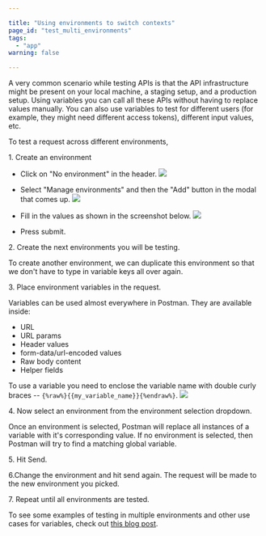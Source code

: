 ```yaml
---

title: "Using environments to switch contexts"
page_id: "test_multi_environments"
tags: 
  - "app"
warning: false

---
```


A very common scenario while testing APIs is that the API infrastructure might be present on your local machine, a staging setup, and a production setup. Using variables you can call all these APIs without having to replace values manually. You can also use variables to test for different users (for example, they might need different access tokens), different input values, etc.

To test a request across different environments,

1\. Create an environment

* Click on "No environment" in the header.
[![](https://www.postman.com/img/v1/docs/test_multi_environments/test_multi_environments_1.png)][0]

* Select "Manage environments" and then the "Add" button in the modal that comes up.
[![](https://www.postman.com/img/v1/docs/test_multi_environments/test_multi_environments_2.png)][1]

* Fill in the values as shown in the screenshot below.
[![](https://www.postman.com/img/v1/docs/test_multi_environments/test_multi_environments_3.png)][2]

* Press submit.

2\. Create the next environments you will be testing.

To create another environment, we can duplicate this environment so that we don't have to type in variable keys all over again.

3\. Place environment variables in the request.

Variables can be used almost everywhere in Postman. They are available inside:

* URL
* URL params
* Header values
* form-data/url-encoded values
* Raw body content
* Helper fields

To use a variable you need to enclose the variable name with double curly braces -- `{%raw%}{{my_variable_name}}{%endraw%}`.
[![](https://www.postman.com/img/v1/docs/test_multi_environments/test_multi_environments_4.png)][3]

4\. Now select an environment from the environment selection dropdown.

Once an environment is selected, Postman will replace all instances of a variable with it's corresponding value. If no environment is selected, then Postman will try to find a matching global variable.

5\. Hit Send.

6.Change the environment and hit send again. The request will be made to the new environment you picked.

7\. Repeat until all environments are tested.

To see some examples of testing in multiple environments and other use cases for variables, check out [this blog post][4].

[0]: https://www.postman.com/img/v1/docs/test_multi_environments/test_multi_environments_1.png
[1]: https://www.postman.com/img/v1/docs/test_multi_environments/test_multi_environments_2.png
[2]: https://www.postman.com/img/v1/docs/test_multi_environments/test_multi_environments_3.png
[3]: https://www.postman.com/img/v1/docs/test_multi_environments/test_multi_environments_4.png
[4]: http://blog.getpostman.com/2014/02/20/using-variables-inside-postman-and-collection-runner/
